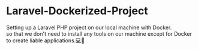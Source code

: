# Laravel-Dockerized-Project

Setting up a Laravel PHP project on our local machine with Docker.
<br/>
so that we don't need to install any tools on our machine except for Docker to create liable applications.💻🤖
